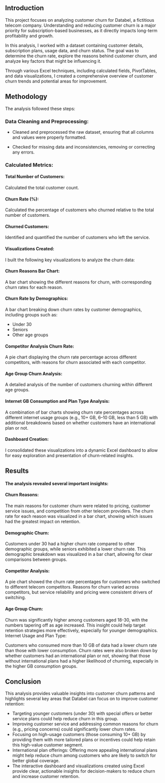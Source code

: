 ## **Introduction**

This project focuses on analyzing customer churn for Databel, a fictitious telecom company. Understanding and reducing customer churn is a major priority for subscription-based businesses, as it directly impacts long-term profitability and growth.

In this analysis, I worked with a dataset containing customer details, subscription plans, usage data, and churn status. The goal was to determine the churn rate, explore the reasons behind customer churn, and analyze key factors that might be influencing it.

Through various Excel techniques, including calculated fields, PivotTables, and data visualizations, I created a comprehensive overview of customer churn trends and potential areas for improvement.

## **Methodology**

The analysis followed these steps:

### **Data Cleaning and Preprocessing**:

- Cleaned and preprocessed the raw dataset, ensuring that all columns and values were properly formatted.

- Checked for missing data and inconsistencies, removing or correcting any errors.

### **Calculated Metrics**:

#### **Total Number of Customers**: 

Calculated the total customer count.

#### **Churn Rate (%)**: 

Calculated the percentage of customers who churned relative to the total number of customers.

#### **Churned Customers**: 

Identified and quantified the number of customers who left the service.

#### **Visualizations Created**: 

I built the following key visualizations to analyze the churn data:

#### **Churn Reasons Bar Chart**: 

A bar chart showing the different reasons for churn, with corresponding churn rates for each reason.

#### **Churn Rate by Demographics**: 

A bar chart breaking down churn rates by customer demographics, including groups such as:

 - Under 30
- Seniors
- Other age groups

#### **Competitor Analysis Churn Rate**: 

A pie chart displaying the churn rate percentage across different competitors, with reasons for churn associated with each competitor.

#### **Age Group Churn Analysis**: 

A detailed analysis of the number of customers churning within different age groups.

#### **Internet GB Consumption and Plan Type Analysis**: 

A combination of bar charts showing churn rate percentages across different internet usage groups (e.g., 10+ GB, 6–10 GB, less than 5 GB) with additional breakdowns based on whether customers have an international plan or not.

#### **Dashboard Creation**:

I consolidated these visualizations into a dynamic Excel dashboard to allow for easy exploration and presentation of churn-related insights.

## **Results**

#### **The analysis revealed several important insights**:

#### **Churn Reasons**:

The main reasons for customer churn were related to pricing, customer service issues, and competition from other telecom providers.
The churn rate for each reason was visualized in a bar chart, showing which issues had the greatest impact on retention.

#### **Demographic Churn**:

Customers under 30 had a higher churn rate compared to other demographic groups, while seniors exhibited a lower churn rate.
This demographic breakdown was visualized in a bar chart, allowing for clear comparisons between groups.

#### **Competitor Analysis**:

A pie chart showed the churn rate percentages for customers who switched to different telecom competitors.
Reasons for churn varied across competitors, but service reliability and pricing were consistent drivers of switching.

#### **Age Group Churn**:

Churn was significantly higher among customers aged 18-30, with the numbers tapering off as age increased.
This insight could help target retention strategies more effectively, especially for younger demographics.
Internet Usage and Plan Type:

Customers who consumed more than 10 GB of data had a lower churn rate than those with lower consumption.
Churn rates were also broken down by whether customers had an international plan or not, showing that those without international plans had a higher likelihood of churning, especially in the higher GB consumption groups.

## **Conclusion**

This analysis provides valuable insights into customer churn patterns and highlights several key areas that Databel can focus on to improve customer retention:

- Targeting younger customers (under 30) with special offers or better service plans could help reduce churn in this group.
- Improving customer service and addressing common reasons for churn (e.g., pricing concerns) could significantly lower churn rates.
- Focusing on high-usage customers (those consuming 10+ GB) by providing them with more tailored plans or incentives could help retain this high-value customer segment.
- International plan offerings: Offering more appealing international plans might help reduce churn among customers who are likely to switch for better global coverage.
- The interactive dashboard and visualizations created using Excel provide clear, actionable insights for decision-makers to reduce churn and increase customer retention.
